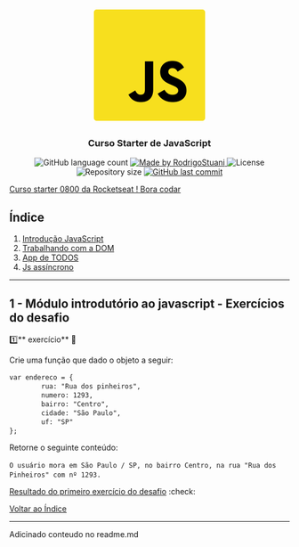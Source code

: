 <h1 align="center">
    <img alt="Starter" title="Curso Starter de JavaScript" src="imagens/logo-javascript.svg" width="200px" />
</h1>

<h3 align="center">
  Curso Starter de JavaScript
</h3>

<p align="center">
  
  <img alt="GitHub language count" src="https://img.shields.io/github/languages/count/rodrigostuani/starter?color=%2304D361">

  <a href="https://www.linkedin.com/in/rodrigo-stuani/">
    <img alt="Made by RodrigoStuani" src="https://img.shields.io/badge/made%20by-RodrigoStuani-%2304D361">
  </a>

  <img alt="License" src="https://img.shields.io/badge/license-MIT-%2304D361">
  
  <a>
    <img alt="Repository size" src="https://img.shields.io/github/repo-size/rodrigostuani/starter.svg">
  </a>
  
  <a href="https://github.com/rodrigostuani/starter/commits/master">
    <img alt="GitHub last commit" src="https://img.shields.io/github/last-commit/rodrigostuani/starter.svg">
  </a>   
</p>

<a href="https://station.rocketseat.com.br/courses/starter">Curso starter 0800 da Rocketseat ! Bora codar </a> 

## <a name="indice">Índice</a>

1. [Introdução JavaScript](#parte1)     
2. [Trabalhando com a DOM](#parte2)
3. [App de TODOS](#parte3)
4. [Js assíncrono](#parte4)
---


## <a name="parte1">1 - Módulo introdutório ao javascript - Exercícios do desafio </a>

:one:** exercício** :pencil:

Crie uma função que dado o objeto a seguir:

```
var endereco = {
		rua: "Rua dos pinheiros",
		numero: 1293,
		bairro: "Centro",
		cidade: "São Paulo",
		uf: "SP"
};
```

Retorne o seguinte conteúdo:

`O usuário mora em São Paulo / SP, no bairro Centro, na rua "Rua dos Pinheiros" com nº 1293.`

<a href="https://github.com/RodrigoStuani/starter/blob/master/introduction-js/desafio01/exercicio01.html">Resultado do primeiro exercício do desafio</a> :check: 

[Voltar ao Índice](#indice)

---   

Adicinado conteudo no readme.md